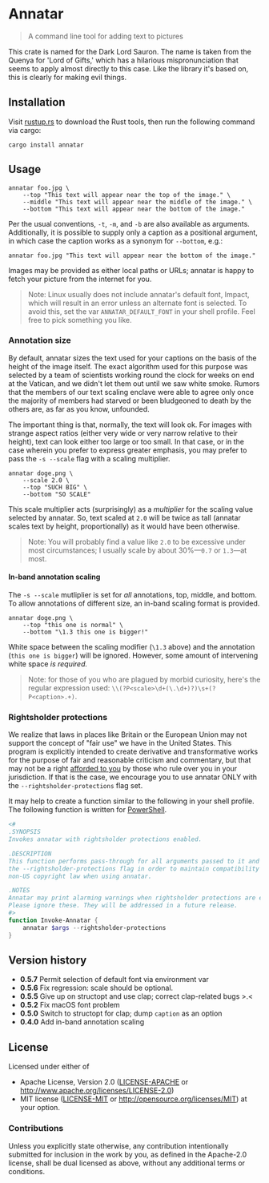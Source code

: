 # Annatar

> A command line tool for adding text to pictures

This crate is named for the Dark Lord Sauron. The name is taken from the Quenya for 'Lord of Gifts,' which has a hilarious mispronunciation that seems to apply almost directly to this case. Like the library it's based on, this is clearly for making evil things.

## Installation

Visit [rustup.rs](https://rustup.rs/) to download the Rust tools, then run the following command via cargo:

```shell
cargo install annatar
```

## Usage

```shell
annatar foo.jpg \
    --top "This text will appear near the top of the image." \
    --middle "This text will appear near the middle of the image." \
    --bottom "This text will appear near the bottom of the image."
```

Per the usual conventions, `-t`, `-m`, and `-b` are also available as arguments. Additionally, it is possible to supply only a caption as a positional argument, in which case the caption works as a synonym for `--bottom`, e.g.:

```shell
annatar foo.jpg "This text will appear near the bottom of the image."
```

Images may be provided as either local paths or URLs; annatar is happy to fetch your picture from the internet for you.

> Note: Linux usually does not include annatar's default font, Impact, which will result in an error unless an alternate font is selected. To avoid this, set the var `ANNATAR_DEFAULT_FONT` in your shell profile. Feel free to pick something you like.

### Annotation size

By default, annatar sizes the text used for your captions on the basis of the height of the image itself. The exact algorithm used for this purpose was selected by a team of scientists working round the clock for weeks on end at the Vatican, and we didn't let them out until we saw white smoke. Rumors that the members of our text scaling enclave were able to agree only once the majority of members had starved or been bludgeoned to death by the others are, as far as you know, unfounded.

The important thing is that, normally, the text will look ok. For images with strange aspect ratios (either very wide or very narrow relative to their height), text can look either too large or too small. In that case, or in the case wherein you prefer to express greater emphasis, you may prefer to pass the `-s --scale` flag with a scaling multiplier.

```shell
annatar doge.png \
    --scale 2.0 \
    --top "SUCH BIG" \
    --bottom "SO SCALE"
```

This scale multiplier acts (surprisingly) as a *multiplier* for the scaling value selected by annatar. So, text scaled at `2.0` will be twice as tall (annatar scales text by height, proportionally) as it would have been otherwise.

> Note: You will probably find a value like `2.0` to be excessive under most circumstances; I usually scale by about 30%—`0.7` or `1.3`—at most.

#### In-band annotation scaling

The `-s --scale` mutliplier is set for *all* annotations, top, middle, and bottom. To allow annotations of different size, an in-band scaling format is provided.

```shell
annatar doge.png \
    --top "this one is normal" \
    --bottom "\1.3 this one is bigger!"
```

White space between the scaling modifier (`\1.3` above) and the annotation (`this one is bigger`) will be ignored. However, some amount of intervening white space *is required.*

> Note: for those of you who are plagued by morbid curiosity, here's the regular expression used: `\\(?P<scale>\d+(\.\d+)?)\s+(?P<caption>.+)`.

### Rightsholder protections

We realize that laws in places like Britain or the European Union may not support the concept of "fair use" we have in the United States. This program is explicitly intended to create derivative and transformative works for the purpose of fair and reasonable criticism and commentary, but that may not be a right [afforded to you](https://fee.org/articles/why-it-matters-that-some-rights-are-inalienable/) by those who rule over you in your jurisdiction. If that is the case, we encourage you to use annatar ONLY with the `--rightsholder-protections` flag set.

It may help to create a function similar to the following in your shell profile. The following function is written for [PowerShell](https://github.com/PowerShell/PowerShell).

```powershell
<#
.SYNOPSIS
Invokes annatar with rightsholder protections enabled.

.DESCRIPTION
This function performs pass-through for all arguments passed to it and adds 
the --rightsholder-protections flag in order to maintain compatibility with 
non-US copyright law when using annatar.

.NOTES
Annatar may print alarming warnings when rightsholder protections are enabled.
Please ignore these. They will be addressed in a future release.
#>
function Invoke-Annatar {
    annatar $args --rightsholder-protections
}
```

## Version history

- **0.5.7** Permit selection of default font via environment var
- **0.5.6** Fix regression: scale should be optional.
- **0.5.5** Give up on structopt and use clap; correct clap-related bugs >.<
- **0.5.2** Fix macOS font problem
- **0.5.0** Switch to structopt for clap; dump `caption` as an option
- **0.4.0** Add in-band annotation scaling

## License

Licensed under either of
 * Apache License, Version 2.0 ([LICENSE-APACHE](LICENSE-APACHE) or http://www.apache.org/licenses/LICENSE-2.0)
 * MIT license ([LICENSE-MIT](LICENSE-MIT) or http://opensource.org/licenses/MIT)
at your option.

### Contributions

Unless you explicitly state otherwise, any contribution intentionally submitted for inclusion in the work by you, as defined in the Apache-2.0 license, shall be dual licensed as above, without any additional terms or conditions.

[LICENSE-APACHE]: https://github.com/archer884/annatar/blob/master/LICENSE-MIT
[LICENSE-MIT]: https://github.com/archer884/annatar/blob/master/LICENSE-APACHE
